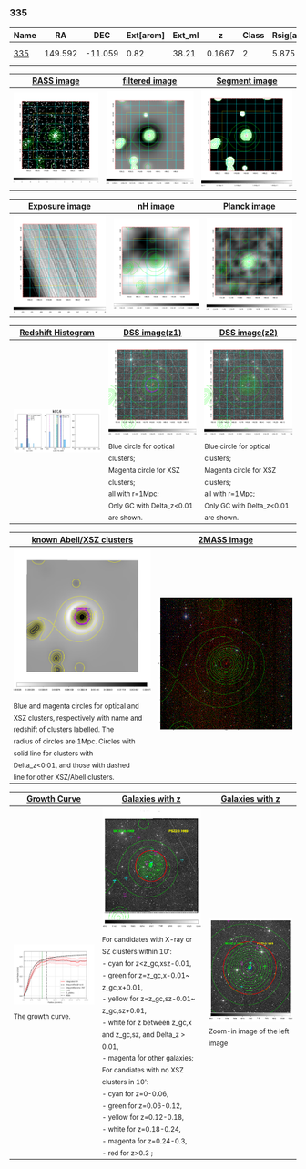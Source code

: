 <div STYLE="page-break-after: always;"></div>

### 335

|Name          |RA          |DEC      | Ext[arcm] | Ext_ml | z    | Class| Rsig[arcmin] | CRsig[c/s] | CR500[c/s] | R500[Mpc] |L500[erg/s]|F500[erg/s/cm^2]| M500[Msun]|Tx[keV]|beta|GC(XSZ,Delta_z<0.01)| GC(OPT,Delta_z<0.01)|GC|alias|
|--------------|------------|------------|---|---|-----------|--------|------|------|----|----|----|----|----|----|----|----|----|----|---|
|[335](script/335.md)     | 149.592       | -11.059       | 0.82    | 38.21   | 0.1667 | 2   | 5.875 |0.354 |0.369 |1.252 |5.271e+44 |6.870e-12 |6.581e+14 |7.223 |1.264 |Tar, |Wen, |Tar, XBACs, |k016|

|[RASS image](../image/335/335_img.pdf)|[filtered image](../image/335/335_fil.pdf)|[Segment image](../image/335/335_seg.pdf)|
|-------------------|--------------------|-------------------|
| <img src="../image/335/335_img.png" width="300">  | <img src="../image/335/335_fil.png" width="300">   | <img src="../image/335/335_seg.png" width="300">  |

|[Exposure image](../image/335/335_mex.pdf)| [nH image](../image/335/335_nh.pdf)| [Planck image](../image/335/335_p.pdf)|
|-------------------|--------------------|-------------------|
|<img src="../image/335/335_mex.png" width="300">   | <img src="../image/335/335_nh.png" width="300">    | <img src="../image/335/335_p.png" width="300"> |

|[Redshift Histogram](../image/335/335_zg.pdf) | [DSS image(z1)](../image/335/335_dss_z1.pdf)      |  [DSS image(z2)](../image/335/335_dss_z2.pdf)    |
|-------------------|--------------------|-------------------|
|<img src="../image/335/335_zg.png" width="300"> |<img src="../image/335/335_dss_z1.png" width="300"> <sub><br>Blue circle for optical clusters; <br>Magenta circle for XSZ clusters; <br>all with r=1Mpc; <br>Only GC with Delta_z<0.01 are shown. </sub>| <img src="../image/335/335_dss_z2.png" width="300"><sub><br>Blue circle for optical clusters; <br>Magenta circle for XSZ clusters; <br>all with r=1Mpc; <br>Only GC with Delta_z<0.01 are shown. </sub> |

|[known Abell/XSZ clusters](../image/335/335_m.pdf) | [2MASS image](../image/335/335_2mass.pdf)      |
|-------------------|-------------------|
|<img src=../image/335/335_m.png width="300"> <sub><br>Blue and magenta circles for optical and <br>XSZ clusters, respectively with name and <br>redshift of clusters labelled. The <br>radius of circles are 1Mpc. Circles with <br>solid line for clusters with <br>Delta_z<0.01, and those with dashed <br>line for other XSZ/Abell clusters.        </sub>|<img src="../image/335/335_2mass.png" width="300">  |

|[Growth Curve](../image/335/335_gca_all.png) |[Galaxies with z](../image/335/335_opt_ned.pdf) |[Galaxies with z](../image/335/335_opt_ned_zoom.pdf) |
|-------------------|-------------------|-------------------|
| <img src="../image/335/335_gca_all.png" width="300"> <sub><br>The growth curve.</sub>| <img src=../image/335/335_opt_ned.png width="300"> <br><sub> For candidates with X-ray or SZ clusters within 10': <br> - cyan for z<z_gc,xsz-0.01, <br> - green for z=z_gc,x-0.01~ z_gc,x+0.01, <br> - yellow for z=z_gc,sz-0.01~ z_gc,sz+0.01, <br> - white for z between z_gc,x and z_gc,sz, and Delta_z > 0.01, <br> - magenta for other galaxies; <br>For candiates with no XSZ clusters in 10': <br> - cyan for z=0-0.06, <br> - green for z=0.06-0.12, <br> - yellow for z=0.12-0.18, <br> - white for z=0.18-0.24, <br> - magenta for z=0.24-0.3, <br> - red for z>0.3 ;  </sub>|<img src=../image/335/335_opt_ned_zoom.png width="300">  <br><sub> Zoom-in image of the left image</sub>|




